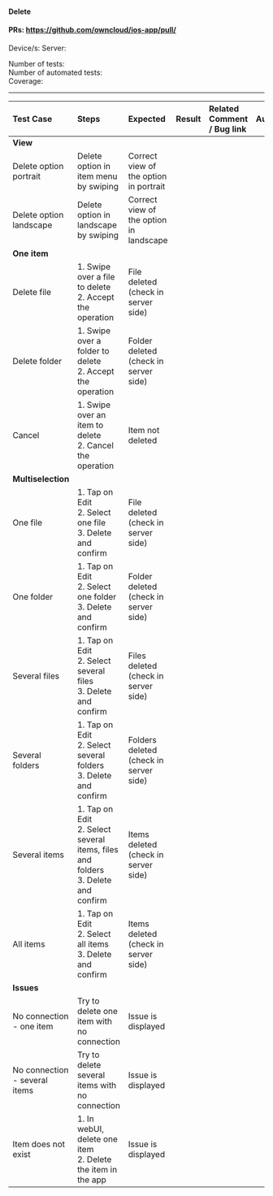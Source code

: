 #### Delete 

#### PRs: https://github.com/owncloud/ios-app/pull/

Device/s:
Server: 

Number of tests: <br>
Number of automated tests: <br>
Coverage: <br>


---

 
| Test Case | Steps | Expected | Result | Related Comment / Bug link | Automated |
| :-------- | :---- | :------- | :----: | :------------------------- | :-------: |
|**View**||||||
| Delete option portrait| Delete option in item menu by swiping | Correct view of the option in portrait | | | |
| Delete option landscape| Delete option in landscape by swiping | Correct view of the option in landscape | | | |
|**One item**||||||
| Delete file | 1. Swipe over a file to delete<br>2. Accept the operation | File deleted (check in server side) |  |  |
| Delete folder | 1. Swipe over a folder to delete<br>2. Accept the operation | Folder deleted (check in server side) |  |  |
| Cancel | 1. Swipe over an item to delete<br>2. Cancel the operation | Item not deleted |  |  |
|**Multiselection**||||||
| One file | 1. Tap on Edit<br>2. Select one file<br>3. Delete and confirm | File deleted (check in server side) | | |
| One folder | 1. Tap on Edit<br>2. Select one folder<br>3. Delete and confirm | Folder deleted (check in server side) | | |
| Several files | 1. Tap on Edit<br>2. Select several files<br>3. Delete and confirm | Files deleted (check in server side) | | |
| Several folders | 1. Tap on Edit<br>2. Select several folders<br>3. Delete and confirm | Folders deleted (check in server side) | | |
| Several items | 1. Tap on Edit<br>2. Select several items, files and folders<br>3. Delete and confirm | Items deleted (check in server side) | | |
| All items | 1. Tap on Edit<br>2. Select all items<br>3. Delete and confirm | Items deleted (check in server side) | | |
|**Issues**||||||
| No connection - one item | Try to delete one item with no connection | Issue is displayed | | | |
| No connection - several items | Try to delete several items with no connection | Issue is displayed | | | |
| Item does not exist | 1. In webUI, delete one item<br>2. Delete the item in the app | Issue is displayed | | | |